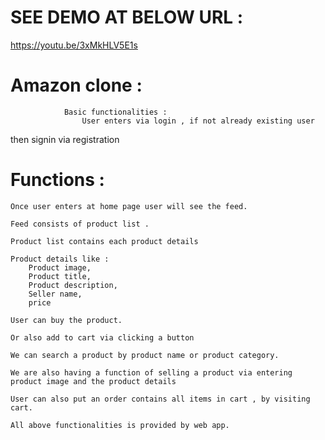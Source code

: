 # SEE DEMO AT BELOW URL : 
https://youtu.be/3xMkHLV5E1s

# Amazon clone : 
				Basic functionalities : 
					User enters via login , if not already existing user 
then signin via registration
# Functions : 
	Once user enters at home page user will see the feed.
	
	Feed consists of product list .
	
	Product list contains each product details 
	
	Product details like :
		Product image, 
		Product title,
		Product description,
		Seller name,
		price

	User can buy the product.
	
	Or also add to cart via clicking a button
	
	We can search a product by product name or product category.
	
	We are also having a function of selling a product via entering product image and the product details

	User can also put an order contains all items in cart , by visiting cart.

	All above functionalities is provided by web app.

	
